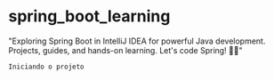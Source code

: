 # spring_boot_learning
"Exploring Spring Boot in IntelliJ IDEA for powerful Java development. Projects, guides, and hands-on learning. Let's code Spring! 🌱🚀"

    Iniciando o projeto
